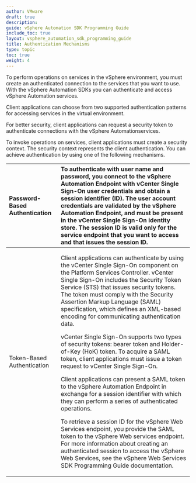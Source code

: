 ```yaml
---
author: VMware
draft: true
description:
guide: vSphere Automation SDK Programming Guide
include_toc: true
layout: vsphere_automation_sdk_programming_guide
title: Authentication Mechanisms
type: topic
toc: true
weight: 4
---
```

To perform operations on services in the vSphere environment, you must create an authenticated connection to the services that you want to use. With the vSphere Automation SDKs you can authenticate and access vSphere Automation services.

Client applications can choose from two supported authentication patterns for accessing services in the virtual environment.

For better security, client applications can request a security token to authenticate connections with the vSphere Automationservices.

To invoke operations on services, client applications must create a security context. The security context represents the client authentication. You can achieve authentication by using one of the following mechanisms.

<table>
  <thead>
    <tr>
      <th style="text-align:left">Password-Based Authentication</th>
      <th style="text-align:left">To authenticate with user name and password, you connect to the vSphere
        Automation Endpoint with vCenter Single Sign-On user credentials and obtain
        a session identifier (ID). The user account credentials are validated by
        the vSphere Automation Endpoint, and must be present in the vCenter Single
        Sign-On identity store. The session ID is valid only for the service endpoint
        that you want to access and that issues the session ID.</th>
    </tr>
  </thead>
  <tbody>
    <tr>
      <td style="text-align:left">Token-Based Authentication</td>
      <td style="text-align:left">
        <p>Client applications can authenticate by using the vCenter Single Sign-On
          component on the Platform Services Controller. vCenter Single Sign-On includes
          the Security Token Service (STS) that issues security tokens. The token
          must comply with the Security Assertion Markup Language (SAML) specification,
          which defines an XML-based encoding for communicating authentication data.</p>
        <p>vCenter Single Sign-On supports two types of security tokens: bearer token
          and Holder-of-Key (HoK) token. To acquire a SAML token, client applications
          must issue a token request to vCenter Single Sign-On.</p>
        <p>Client applications can present a SAML token to the vSphere Automation
          Endpoint in exchange for a session identifier with which they can perform
          a series of authenticated operations.</p>
        <p>To retrieve a session ID for the vSphere Web Services endpoint, you provide
          the SAML token to the vSphere Web services endpoint. For more information
          about creating an authenticated session to access the vSphere Web Services,
          see the vSphere Web Services SDK Programming Guide documentation.</p>
      </td>
    </tr>
  </tbody>
</table>
